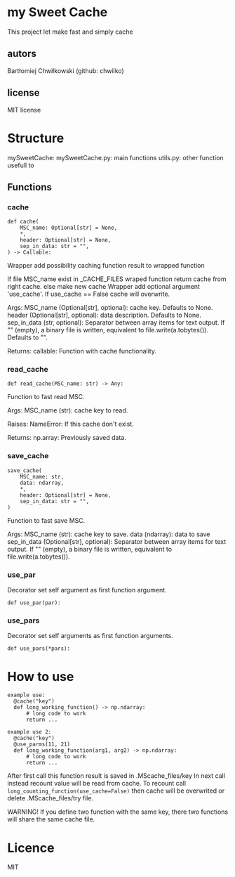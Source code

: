 # my Sweet Cache
This project let make fast and simply cache 

## autors
Bartłomiej Chwiłkowski (github: chwilko)

## license
MIT license


# Structure
mySweetCache:
    mySweetCache.py:
        main functions
    utils.py:
        other function usefull to 


## Functions 
### cache
```python3
def cache(
    MSC_name: Optional[str] = None,
    *,
    header: Optional[str] = None,
    sep_in_data: str = "",
) -> Callable:
```
Wrapper add possibility caching function result to wrapped function

If file MSC_name exist in _CACHE_FILES
  wraped function return cache from right cache.
else
  make new cache
Wrapper add optional argument 'use_cache'.
If use_cache == False
  cache will overwrite.


Args:
  MSC_name (Optional[str], optional): cache key. Defaults to None.
  header (Optional[str], optional): data description. Defaults to None.
  sep_in_data (str, optional): Separator between array items
      for text output. If "" (empty), a binary file is written,
      equivalent to file.write(a.tobytes()). Defaults to "".

Returns:
    callable: Function with cache functionality.

### read_cache
```python3
def read_cache(MSC_name: str) -> Any:
``` 
Function to fast read MSC.

Args:
    MSC_name (str): cache key to read.

Raises:
    NameError: If this cache don't exist.

Returns:
    np.array: Previously saved data.

### save_cache
```python3
save_cache(
    MSC_name: str,
    data: ndarray,
    *,
    header: Optional[str] = None,
    sep_in_data: str = "",
)
```
Function to fast save MSC.

Args:
    MSC_name (str): cache key to save.
    data (ndarray): data to save
    sep_in_data (Optional[str], optional): Separator between array items
        for text output. If "" (empty), a binary file is written,
        equivalent to file.write(a.tobytes()).

### use_par
Decorator set self argument as first function argument.
```python3
def use_par(par):
```


### use_pars
Decorator set self arguments as first function arguments.
```python3
def use_pars(*pars):
```

# How to use
```python3
example use:
  @cache("key")
  def long_working_function() -> np.ndarray:
      # long code to work
      return ...

example use 2:
  @cache("key")
  @use_parms(11, 21)
  def long_working_function(arg1, arg2) -> np.ndarray:
      # long code to work
      return ...
```

After first call this function result is saved in .MScache_files/key
In next call instead recount value will be read from cache.
To recount call `long_counting_function(use_cache=False)` then cache will be overwrited
or delete .MScache_files/try file.

WARNING!
If you define two function with the same key, there two functions will share the same cache file.



# Licence
MIT
